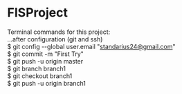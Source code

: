 # FISProject
Terminal commands for this project:   
...after configuration (git and ssh)  
$ git config --global user.email "standarius24@gmail.com"  
$ git commit -m "First Try"  
$ git push -u origin master  
$ git branch branch1  
$ git checkout branch1  
$ git push -u origin branch1  
